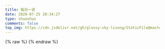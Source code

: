 ```yaml
---
title: 每日一说
date: 2020-07-25 20:34:27
type: shuoshuo
comments: false
top_img: https://cdn.jsdelivr.net/gh/glassy-sky-lisong/StaticFile@master/top-img/12.png
---
```

<body>
{% raw %}
<script>
var appID="oLt3yoR02ajNEOboXUovWch8-MdYXbMMI";
var appKEY="YVQ0rHd6VHNXosrhDH868CTJ";
</script>
{% endraw %}

<div id="artitalk_main"></div>
<script type="text/javascript" src="https://unpkg.com/artitalk"></script>
</body>

